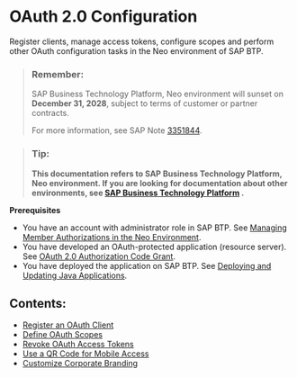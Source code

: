 <!-- loio7e658b3e4cea4a79b035d0f1d2798c1f -->

# OAuth 2.0 Configuration

Register clients, manage access tokens, configure scopes and perform other OAuth configuration tasks in the Neo environment of SAP BTP.

> ### Remember:  
> SAP Business Technology Platform, Neo environment will sunset on **December 31, 2028**, subject to terms of customer or partner contracts.
> 
> For more information, see SAP Note [3351844](https://me.sap.com/notes/3351844).

> ### Tip:  
> **This documentation refers to SAP Business Technology Platform, Neo environment. If you are looking for documentation about other environments, see [SAP Business Technology Platform](https://help.sap.com/docs/btp/sap-business-technology-platform/sap-business-technology-platform?version=Cloud) .**

**Prerequisites**

-   You have an account with administrator role in SAP BTP. See [Managing Member Authorizations in the Neo Environment](../50-administration-and-ops-neo/managing-member-authorizations-in-the-neo-environment-a1ab5c4.md).
-   You have developed an OAuth-protected application \(resource server\). See [OAuth 2.0 Authorization Code Grant](oauth-2-0-authorization-code-grant-b7b5893.md).
-   You have deployed the application on SAP BTP. See [Deploying and Updating Java Applications](../30-development-neo/deploying-and-updating-java-applications-e5dfbc6.md).



## Contents:

-   [Register an OAuth Client](register-an-oauth-client-61d8095.md)
-   [Define OAuth Scopes](define-oauth-scopes-6604c66.md)
-   [Revoke OAuth Access Tokens](revoke-oauth-access-tokens-f5eac83.md)
-   [Use a QR Code for Mobile Access](use-a-qr-code-for-mobile-access-3225447.md)
-   [Customize Corporate Branding](customize-corporate-branding-9ff990b.md)

